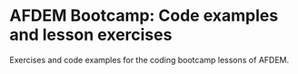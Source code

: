 # AFDEM Bootcamp: Code examples and lesson exercises
Exercises and code examples for the coding bootcamp lessons of AFDEM.
